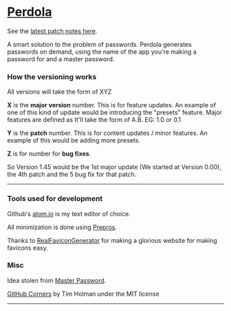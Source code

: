 # [Perdola](https://childishgiant.github.io/perdola/)

See the [latest patch notes here](https://github.com/childishgiant/perdola/commits/master).

A smart solution to the problem of passwords. Perdola generates passwords on demand, using the name of the app you're making a password for and a master password.

### How the versioning works
All versions will take the form of XYZ

**X** is the **major version** number. This is for feature updates. An example of one of this
kind of update would be introducing the "presets" feature. Major features are defined as  It'll take the form
of A.B. EG: 1.0 or 0.1

**Y** is the **patch** number. This is for content updates / minor features. An example
of this would be adding more presets.

**Z** is for number for **bug fixes**.

So Version 1.45 would be the 1st major update (We started at Version 0.00),
the 4th patch and the 5 bug fix for that patch.

----


### Tools used for development

Github's [atom.io](https://atom.io/) is my text editor of choice.

All minimization is done using [Prepros](https://prepros.io).

Thanks to [RealFaviconGenerator](http://realfavicongenerator.net) for making a glorious website for making favicons easy.

### Misc


Idea stolen from [Master Password](http://masterpasswordapp.com/).

[GitHub Corners](https://github.com/tholman/github-corners) by Tim Holman under the MIT license

----
